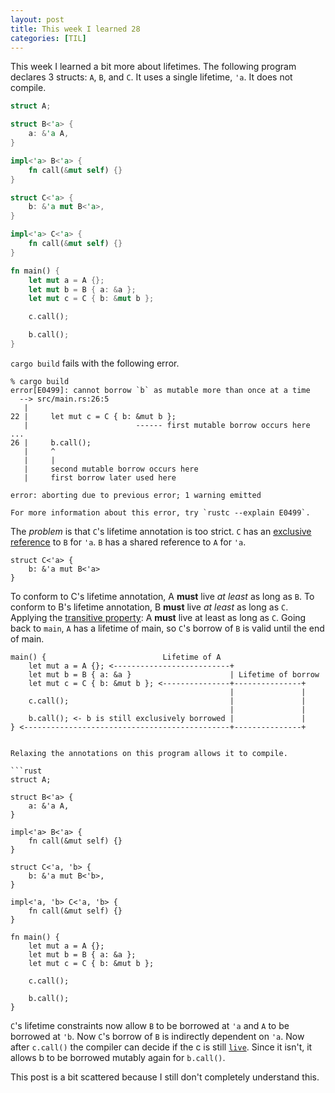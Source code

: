 ```yaml
---
layout: post
title: This week I learned 28
categories: [TIL]
---
```


This week I learned a bit more about lifetimes. The following program declares
3 structs: `A`, `B`, and `C`. It uses a single lifetime, `'a`. It does not
compile.

```rust
struct A;

struct B<'a> {
    a: &'a A,
}

impl<'a> B<'a> {
    fn call(&mut self) {}
}

struct C<'a> {
    b: &'a mut B<'a>,
}

impl<'a> C<'a> {
    fn call(&mut self) {}
}

fn main() {
    let mut a = A {};
    let mut b = B { a: &a };
    let mut c = C { b: &mut b };

    c.call();

    b.call();
}
```

`cargo build` fails with the following error.

```
% cargo build
error[E0499]: cannot borrow `b` as mutable more than once at a time
  --> src/main.rs:26:5
   |
22 |     let mut c = C { b: &mut b };
   |                        ------ first mutable borrow occurs here
...
26 |     b.call();
   |     ^
   |     |
   |     second mutable borrow occurs here
   |     first borrow later used here

error: aborting due to previous error; 1 warning emitted

For more information about this error, try `rustc --explain E0499`.
```

The *problem* is that `C`'s lifetime annotation is too strict.  `C` has an
[exclusive reference] to `B` for `'a`. `B` has a shared reference to `A` for
`'a`.

```
struct C<'a> {
    b: &'a mut B<'a>
}
```

To conform to C's lifetime annotation, A **must** live *at least* as long as
`B`. To conform to B's lifetime annotation, B **must** live *at least* as long
as `C`. Applying the [transitive property]: A **must** live at least as long as
`C`. Going back to `main`, `A` has a lifetime of main, so `C`'s borrow of `B`
is valid until the end of main.

```
main() {                          Lifetime of A
    let mut a = A {}; <--------------------------+
    let mut b = B { a: &a }                      | Lifetime of borrow
    let mut c = C { b: &mut b }; <---------------+---------------+
                                                 |               |
    c.call();                                    |               |
                                                 |               |
    b.call(); <- b is still exclusively borrowed |               |
} <----------------------------------------------+---------------+


Relaxing the annotations on this program allows it to compile.

```rust
struct A;

struct B<'a> {
    a: &'a A,
}

impl<'a> B<'a> {
    fn call(&mut self) {}
}

struct C<'a, 'b> {
    b: &'a mut B<'b>,
}

impl<'a, 'b> C<'a, 'b> {
    fn call(&mut self) {}
}

fn main() {
    let mut a = A {};
    let mut b = B { a: &a };
    let mut c = C { b: &mut b };

    c.call();

    b.call();
}
```

`C`'s lifetime constraints now allow `B` to be borrowed at `'a` and `A` to be
borrowed at `'b`. Now `C`'s borrow of `B` is indirectly dependent on `'a`. Now
after `c.call()` the compiler can decide if the c is still [`live`]. Since it
isn't, it allows b to be borrowed mutably again for `b.call()`.

This post is a bit scattered because I still don't completely understand this.

[transitive property]: https://en.wikipedia.org/wiki/Transitive_relation
[exclusive reference]: https://doc.rust-lang.org/rust-by-example/scope/borrow/alias.html
[`live`]: https://youtu.be/_agDeiWek8w


